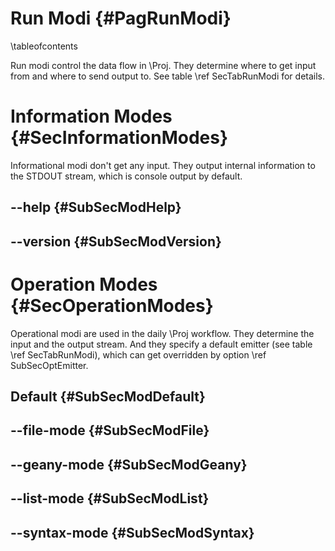 Run Modi  {#PagRunModi}
========
\tableofcontents

Run modi control the data flow in \Proj. They determine where to get
input from and where to send output to. See table \ref SecTabRunModi
for details.


Information Modes  {#SecInformationModes}
=================

Informational modi don't get any input. They output internal
information to the STDOUT stream, which is console output by default.

--help  {#SubSecModHelp}
------


--version  {#SubSecModVersion}
---------



Operation Modes  {#SecOperationModes}
===============

Operational modi are used in the daily \Proj workflow. They determine
the input and the output stream. And they specify a default emitter (see
table \ref SecTabRunModi), which can get overridden by option \ref
SubSecOptEmitter.

Default  {#SubSecModDefault}
-------



--file-mode  {#SubSecModFile}
-----------



--geany-mode  {#SubSecModGeany}
------------



--list-mode  {#SubSecModList}
-----------



--syntax-mode  {#SubSecModSyntax}
-------------

